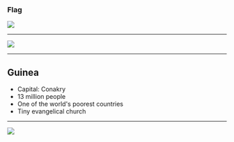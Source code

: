 ### Flag

![](https://upload.wikimedia.org/wikipedia/commons/e/ed/Flag_of_Guinea.svg)

--------------------

![](https://upload.wikimedia.org/wikipedia/commons/0/04/Location_Guinea_AU_Africa.svg)

--------------------

## Guinea

- Capital: Conakry
- 13 million people
- One of the world's poorest countries
- Tiny evangelical church

--------------------

![](https://player.vimeo.com/video/39777558)